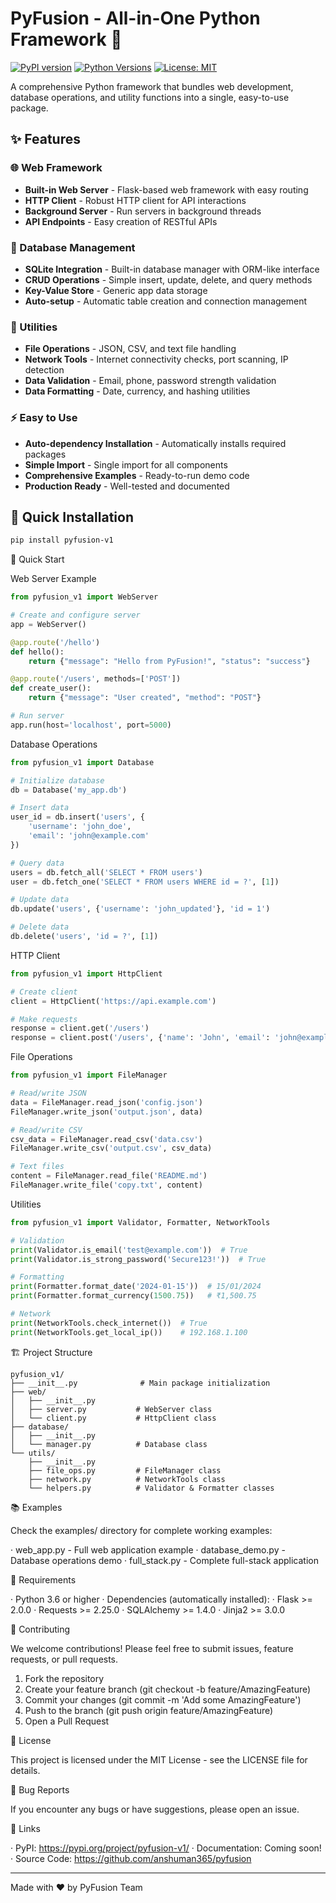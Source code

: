 # PyFusion - All-in-One Python Framework 🚀

[![PyPI version](https://img.shields.io/pypi/v/pyfusion-v1.svg)](https://pypi.org/project/pyfusion-v1/)
[![Python Versions](https://img.shields.io/pypi/pyversions/pyfusion-v1.svg)](https://pypi.org/project/pyfusion-v1/)
[![License: MIT](https://img.shields.io/badge/License-MIT-yellow.svg)](https://opensource.org/licenses/MIT)

A comprehensive Python framework that bundles web development, database operations, and utility functions into a single, easy-to-use package.

## ✨ Features

### 🌐 Web Framework
- **Built-in Web Server** - Flask-based web framework with easy routing
- **HTTP Client** - Robust HTTP client for API interactions
- **Background Server** - Run servers in background threads
- **API Endpoints** - Easy creation of RESTful APIs

### 💾 Database Management
- **SQLite Integration** - Built-in database manager with ORM-like interface
- **CRUD Operations** - Simple insert, update, delete, and query methods
- **Key-Value Store** - Generic app data storage
- **Auto-setup** - Automatic table creation and connection management

### 🔧 Utilities
- **File Operations** - JSON, CSV, and text file handling
- **Network Tools** - Internet connectivity checks, port scanning, IP detection
- **Data Validation** - Email, phone, password strength validation
- **Data Formatting** - Date, currency, and hashing utilities

### ⚡ Easy to Use
- **Auto-dependency Installation** - Automatically installs required packages
- **Simple Import** - Single import for all components
- **Comprehensive Examples** - Ready-to-run demo code
- **Production Ready** - Well-tested and documented

## 🚀 Quick Installation

```bash
pip install pyfusion-v1
```

📖 Quick Start

Web Server Example

```python
from pyfusion_v1 import WebServer

# Create and configure server
app = WebServer()

@app.route('/hello')
def hello():
    return {"message": "Hello from PyFusion!", "status": "success"}

@app.route('/users', methods=['POST'])
def create_user():
    return {"message": "User created", "method": "POST"}

# Run server
app.run(host='localhost', port=5000)
```

Database Operations

```python
from pyfusion_v1 import Database

# Initialize database
db = Database('my_app.db')

# Insert data
user_id = db.insert('users', {
    'username': 'john_doe',
    'email': 'john@example.com'
})

# Query data
users = db.fetch_all('SELECT * FROM users')
user = db.fetch_one('SELECT * FROM users WHERE id = ?', [1])

# Update data
db.update('users', {'username': 'john_updated'}, 'id = 1')

# Delete data
db.delete('users', 'id = ?', [1])
```

HTTP Client

```python
from pyfusion_v1 import HttpClient

# Create client
client = HttpClient('https://api.example.com')

# Make requests
response = client.get('/users')
response = client.post('/users', {'name': 'John', 'email': 'john@example.com'})
```

File Operations

```python
from pyfusion_v1 import FileManager

# Read/write JSON
data = FileManager.read_json('config.json')
FileManager.write_json('output.json', data)

# Read/write CSV
csv_data = FileManager.read_csv('data.csv')
FileManager.write_csv('output.csv', csv_data)

# Text files
content = FileManager.read_file('README.md')
FileManager.write_file('copy.txt', content)
```

Utilities

```python
from pyfusion_v1 import Validator, Formatter, NetworkTools

# Validation
print(Validator.is_email('test@example.com'))  # True
print(Validator.is_strong_password('Secure123!'))  # True

# Formatting
print(Formatter.format_date('2024-01-15'))  # 15/01/2024
print(Formatter.format_currency(1500.75))   # ₹1,500.75

# Network
print(NetworkTools.check_internet())  # True
print(NetworkTools.get_local_ip())    # 192.168.1.100
```

🏗️ Project Structure

```
pyfusion_v1/
├── __init__.py              # Main package initialization
├── web/
│   ├── __init__.py
│   ├── server.py           # WebServer class
│   └── client.py           # HttpClient class
├── database/
│   ├── __init__.py
│   └── manager.py          # Database class
└── utils/
    ├── __init__.py
    ├── file_ops.py         # FileManager class
    ├── network.py          # NetworkTools class
    └── helpers.py          # Validator & Formatter classes
```

📚 Examples

Check the examples/ directory for complete working examples:

· web_app.py - Full web application example
· database_demo.py - Database operations demo
· full_stack.py - Complete full-stack application

🔧 Requirements

· Python 3.6 or higher
· Dependencies (automatically installed):
  · Flask >= 2.0.0
  · Requests >= 2.25.0
  · SQLAlchemy >= 1.4.0
  · Jinja2 >= 3.0.0

🤝 Contributing

We welcome contributions! Please feel free to submit issues, feature requests, or pull requests.

1. Fork the repository
2. Create your feature branch (git checkout -b feature/AmazingFeature)
3. Commit your changes (git commit -m 'Add some AmazingFeature')
4. Push to the branch (git push origin feature/AmazingFeature)
5. Open a Pull Request

📄 License

This project is licensed under the MIT License - see the LICENSE file for details.

🐛 Bug Reports

If you encounter any bugs or have suggestions, please open an issue.

🔗 Links

· PyPI: https://pypi.org/project/pyfusion-v1/
· Documentation: Coming soon!
· Source Code: https://github.com/anshuman365/pyfusion

---

Made with ❤️ by PyFusion Team
